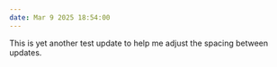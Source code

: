 ```yaml
---
date: Mar 9 2025 18:54:00
---
```


This is yet another test update to help me adjust the spacing between updates.
